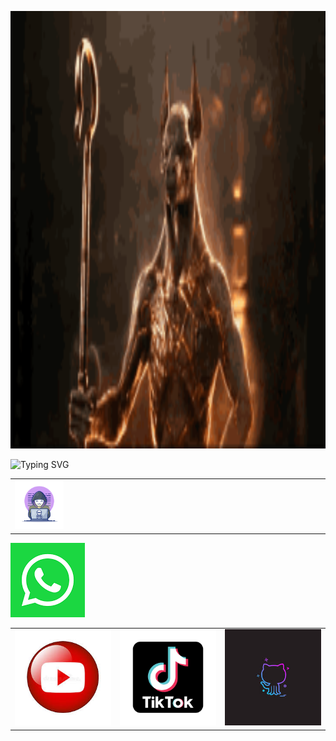 <p align="center"><img style="width: 900px; margin: 0 auto; height: 700px;" src="image1.gif"></p>
<img src="http://readme-typing-svg.herokuapp.com?font=Delicious+Handrawn&pause=1000&color=F70000&width=300&lines=Loading...............;Hola+👋👋;soy+asistente+de+Andi;que+opinas+de+tu+experiencia+x+aqui;comentanos+aqui+en+nuestras+redes+sociales+👇👇👇;no+te+pierdas+de+nuestros+nuevos+contenidos😁;aunque+no+subo+mucho+contenido+jeje;visitanos+en+WhatsApp+para+socializar😉" alt="Typing SVG" />
<table width="80%" align="center"><tr><td width="25%"><img width="70%" src="image1.webp"></td><td colspan="3" width="75%"></td></tr></table>
<table width="80%" align="center>
	<tr>
		<td align="center" width="25%"><img class="style4" src="image1.png"></td>
		<td align="center" width="25%"><img class="style4" src="image2.jfif"></td>
		<td align="center" width="25%"><img class="style4" src="image3.png"></td>
		<td align="center" width="25%"><img class="style4" src="image4.jfif"></td>
	</tr>
</table>

